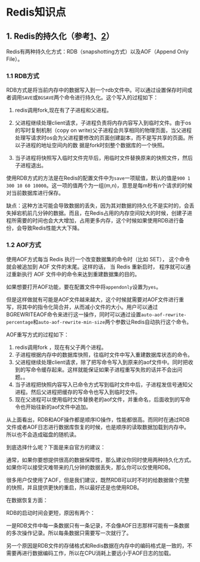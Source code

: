 # Redis知识点

## 1. Redis的持久化（参考[1](http://www.cnblogs.com/zhoujinyi/archive/2013/05/26/3098508.html)、[2](http://www.redis.cn/topics/persistence.html)）

Redis有两种持久化方式：RDB（snapshotting方式）以及AOF（Append Only File）。

### 1.1 RDB方式

RDB方式是将当前内存中的数据写入到一个rdb文件中。可以通过设置保存时间或者调用`SAVE`或`BGSAVE`两个命令进行持久化。这个写入的过程如下：

1. redis调用fork,现在有了子进程和父进程。

2. 父进程继续处理client请求，子进程负责将内存内容写入到临时文件。由于os的写时复制机制（copy on write)父子进程会共享相同的物理页面，当父进程处理写请求时os会为父进程要修改的页面创建副本，而不是写共享的页面。所以子进程的地址空间内的数 据是fork时刻整个数据库的一个快照。

3. 当子进程将快照写入临时文件完毕后，用临时文件替换原来的快照文件，然后子进程退出。

使用RDB方式的方法是在Redis的配置文件中为`save`一项赋值，默认的值是`900 1 300 10 60 10000`。这一项的值两个为一组(m,n)，意思是每m秒有n个请求的时候对当前数据库进行保存。

缺点：这种方法可能会导致数据的丢失，因为其对数据的持久化不是实时的，会丢失掉宕机前几分钟的数据。而且，在Redis占用的内存空间较大的时候，创建子进程所需要的时间也会大大增加，占用更多内存，这个时候如果使用RDB进行备份，会导致Redis性能大大下降。

### 1.2 AOF方式

使用AOF方式每当 Redis 执行一个改变数据集的命令时（比如 SET）， 这个命令就会被追加到 AOF 文件的末尾。这样的话， 当 Redis 重新启时， 程序就可以通过重新执行 AOF 文件中的命令来达到重建数据集的目的。

如果想要打开AOF功能，要在配置文件中将`appendonly`设置为`yes`。

但是这样做就有可能是AOF文件越来越大，这个时候就需要对AOF文件进行重写，将其中的指令化简合并，从而减小文件的大小。用户可以通过BGREWRITEAOF命令来进行这一操作，同时可以通过设置`auto-aof-rewrite-percentage`和`auto-aof-rewrite-min-size`两个参数让Redis自动执行这个命令。

AOF重写方式的过程如下：

1. redis调用fork ，现在有父子两个进程。
2. 子进程根据内存中的数据库快照，往临时文件中写入重建数据库状态的命令。
3. 父进程继续处理client请求，除了把写命令写入到原来的aof文件中。同时把收到的写命令缓存起来。这样就能保证如果子进程重写失败的话并不会出问题。。
4. 当子进程把快照内容写入已命令方式写到临时文件中后，子进程发信号通知父进程。然后父进程把缓存的写命令也写入到临时文件。
5. 现在父进程可以使用临时文件替换老的aof文件，并重命名，后面收到的写命令也开始往新的aof文件中追加。

从上面看出，RDB和AOF操作都是顺序IO操作，性能都很高。而同时在通过RDB文件或者AOF日志进行数据库恢复的时候，也是顺序的读取数据加载到内存中。所以也不会造成磁盘的随机读。

到底选择什么呢？下面是来自官方的建议：

通常，如果你要想提供很高的数据保障性，那么建议你同时使用两种持久化方式。如果你可以接受灾难带来的几分钟的数据丢失，那么你可以仅使用RDB。

很多用户仅使用了AOF，但是我们建议，既然RDB可以时不时的给数据做个完整的快照，并且提供更快的重启，所以最好还是也使用RDB。

在数据恢复方面：

RDB的启动时间会更短，原因有两个：

一是RDB文件中每一条数据只有一条记录，不会像AOF日志那样可能有一条数据的多次操作记录。所以每条数据只需要写一次就行了。

另一个原因是RDB文件的存储格式和Redis数据在内存中的编码格式是一致的，不需要再进行数据编码工作，所以在CPU消耗上要远小于AOF日志的加载。

